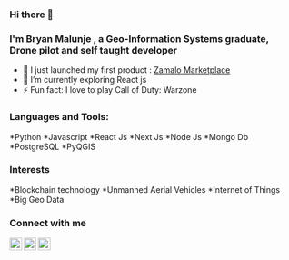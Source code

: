 ### Hi there 👋


### I'm Bryan Malunje , a Geo-Information Systems graduate, Drone pilot and self taught developer

- 🔭 I just launched my first product : [Zamalo Marketplace](http://www.zamalomarket-mw.com)
- 🌱 I’m currently exploring React js
- ⚡ Fun fact: I love to play Call of Duty: Warzone

### Languages and Tools:
 *Python
 *Javascript
 *React Js
 *Next Js
 *Node Js
 *Mongo Db
 *PostgreSQL
 *PyQGIS


### Interests
  *Blockchain technology
  *Unmanned Aerial Vehicles
  *Internet of Things
  *Big Geo Data

### Connect with me
  [<img align="left" alt="codeSTACKr | Twitter" width="22px" src="https://cdn.jsdelivr.net/npm/simple-icons@v3/icons/twitter.svg" />](https://twitter.com/attic_bryan)
  [<img align="left" alt="codeSTACKr | LinkedIn" width="22px" src="https://cdn.jsdelivr.net/npm/simple-icons@v3/icons/linkedin.svg" />](https://www.linkedin.com/in/bryan-malunje-0177b819a)
  [<img align="left" alt="codeSTACKr | Instagram" width="22px" src="https://cdn.jsdelivr.net/npm/simple-icons@v3/icons/instagram.svg" />](https://www.instagram.com/cacti_nutts/)
  
